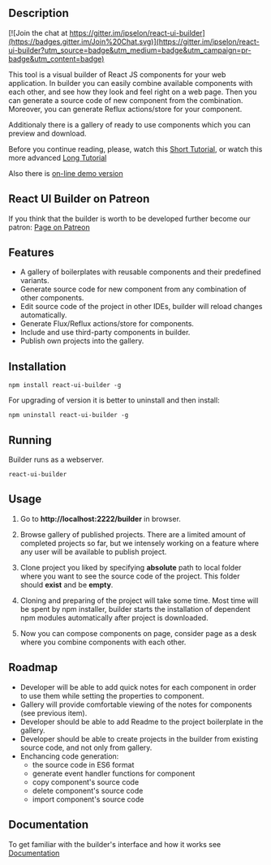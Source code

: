 Description
-----------

[![Join the chat at https://gitter.im/ipselon/react-ui-builder](https://badges.gitter.im/Join%20Chat.svg)](https://gitter.im/ipselon/react-ui-builder?utm_source=badge&utm_medium=badge&utm_campaign=pr-badge&utm_content=badge)

This tool is a visual builder of React JS components for your web application. 
In builder you can easily combine available components with each other, and see how they look and feel right on a web page.
Then you can generate a source code of new component from the combination. Moreover, you can generate Reflux actions/store for your component.

Additionaly there is a gallery of ready to use components which you can preview and download.

Before you continue reading, please, watch this [Short Tutorial](https://www.youtube.com/watch?v=yycaq9qv7us&feature=youtu.be),
or watch this more advanced [Long Tutorial](https://www.youtube.com/watch?v=5nqOFSjXKPI)

Also there is [on-line demo version](http://umyproto.com/react-ui-builder/)

React UI Builder on Patreon
---------------------------
If you think that the builder is worth to be developed further become our patron: [Page on Patreon](https://www.patreon.com/ipselon?ty=h)

Features
--------

* A gallery of boilerplates with reusable components and their predefined variants.
* Generate source code for new component from any combination of other components.
* Edit source code of the project in other IDEs, builder will reload changes automatically.
* Generate Flux/Reflux actions/store for components.
* Include and use third-party components in builder.
* Publish own projects into the gallery.

Installation
------------

    npm install react-ui-builder -g
    
For upgrading of version it is better to uninstall and then install:
 
    npm uninstall react-ui-builder -g


Running
-------

Builder runs as a webserver.

    react-ui-builder

Usage
-----

  1. Go to **http://localhost:2222/builder** in browser. 

  2. Browse gallery of published projects. There are a limited amount of completed projects so far, 
but we intensely working on a feature where any user will be available to publish project.

  3. Clone project you liked by specifying __absolute__ path to local folder where you want to see the source code of the project. This folder should __exist__ and be __empty__.

  4. Cloning and preparing of the project will take some time. 
Most time will be spent by npm installer, builder starts the installation of dependent npm modules automatically after project is downloaded.

  5. Now you can compose components on page, consider page as a desk where you combine components with each other. 

Roadmap
-------

* Developer will be able to add quick notes for each component in order to use them while setting the properties to component.
* Gallery will provide comfortable viewing of the notes for components (see previous item).
* Developer should be able to add Readme to the project boilerplate in the gallery.
* Developer should be able to create projects in the builder from existing source code, and not only from gallery.
* Enchancing code generation:
  * the source code in ES6 format
  * generate event handler functions for component
  * copy component's source code
  * delete component's source code
  * import component's source code

Documentation
-------------

To get familiar with the builder's interface and how it works see [Documentation](https://github.com/ipselon/react-ui-builder/tree/master/docs)
